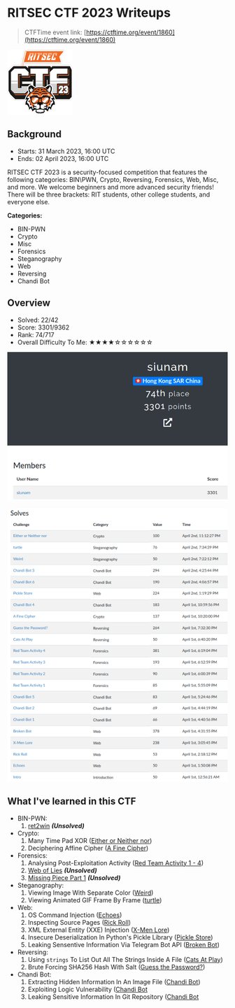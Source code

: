 # RITSEC CTF 2023 Writeups

> CTFTime event link: [https://ctftime.org/event/1860](https://ctftime.org/event/1860)

![](https://github.com/siunam321/CTF-Writeups/blob/main/RITSEC-CTF-2023/images/banner.png)

## Background

- Starts: 31 March 2023, 16:00 UTC
- Ends: 02 April 2023, 16:00 UTC

RITSEC CTF 2023 is a security-focused competition that features the following categories: BIN\PWN, Crypto, Reversing, Forensics, Web, Misc, and more. We welcome beginners and more advanced security friends! There will be three brackets: RIT students, other college students, and everyone else.

**Categories:**

- BIN-PWN
- Crypto
- Misc
- Forensics
- Steganography
- Web
- Reversing
- Chandi Bot

## Overview

- Solved: 22/42
- Score: 3301/9362
- Rank: 74/717
- Overall Difficulty To Me: ★★★★☆☆☆☆☆☆

![](https://github.com/siunam321/CTF-Writeups/blob/main/RITSEC-CTF-2023/images/score.png)

![](https://github.com/siunam321/CTF-Writeups/blob/main/RITSEC-CTF-2023/images/solves.png)

## What I've learned in this CTF

- BIN-PWN:
    1. [ret2win](https://github.com/siunam321/CTF-Writeups/blob/main/RITSEC-CTF-2023/BIN-PWN/ret2win/README.md) ***(Unsolved)***
- Crypto:
    1. Many Time Pad XOR ([Either or Neither nor](https://github.com/siunam321/CTF-Writeups/blob/main/RITSEC-CTF-2023/Crypto/Either-or-Neither-nor/README.md))
    2. Deciphering Affine Cipher ([A Fine Cipher](https://github.com/siunam321/CTF-Writeups/blob/main/RITSEC-CTF-2023/Crypto/A-Fine-Cipher/README.md))
- Forensics:
    1. Analysing Post-Exploitation Activity ([Red Team Activity 1 - 4](https://github.com/siunam321/CTF-Writeups/blob/main/RITSEC-CTF-2023/Forensics/Red-Team-Activity-1-4/README.md))
    5. [Web of Lies](https://github.com/siunam321/CTF-Writeups/blob/main/RITSEC-CTF-2023/Forensics/Web-of-Lies/README.md) ***(Unsolved)***
    6. [Missing Piece Part 1](https://github.com/siunam321/CTF-Writeups/blob/main/RITSEC-CTF-2023/Forensics/Missing-Piece-Part-1/README.md) ***(Unsolved)***
- Steganography:
    1. Viewing Image With Separate Color ([Weird](https://github.com/siunam321/CTF-Writeups/blob/main/RITSEC-CTF-2023/Steganography/Weird/README.md))
    2. Viewing Animated GIF Frame By Frame ([turtle](https://github.com/siunam321/CTF-Writeups/blob/main/RITSEC-CTF-2023/Steganography/turtle/README.md))
- Web:
    1. OS Command Injection ([Echoes](https://github.com/siunam321/CTF-Writeups/blob/main/RITSEC-CTF-2023/Web/Echoes/README.md))
    2. Inspecting Source Pages ([Rick Roll](https://github.com/siunam321/CTF-Writeups/blob/main/RITSEC-CTF-2023/Web/Rick-Roll/README.md))
    3. XML External Entity (XXE) Injection ([X-Men Lore](https://github.com/siunam321/CTF-Writeups/blob/main/RITSEC-CTF-2023/Web/X-Men-Lore/README.md))
    4. Insecure Deserialization In Python's Pickle Library ([Pickle Store](https://github.com/siunam321/CTF-Writeups/blob/main/RITSEC-CTF-2023/Web/Pickle-Store/README.md))
    5. Leaking Sensentive Information Via Telegram Bot API ([Broken Bot](https://github.com/siunam321/CTF-Writeups/blob/main/RITSEC-CTF-2023/Web/Broken-Bot/README.md))
- Reversing:
    1. Using `strings` To List Out All The Strings Inside A File ([Cats At Play](https://github.com/siunam321/CTF-Writeups/blob/main/RITSEC-CTF-2023/Reversing/Cats-At-Play/README.md))
    2. Brute Forcing SHA256 Hash With Salt ([Guess the Password?](https://github.com/siunam321/CTF-Writeups/blob/main/RITSEC-CTF-2023/Reversing/Guess-the-Password/README.md))
- Chandi Bot:
    1. Extracting Hidden Information In An Image File ([Chandi Bot](https://github.com/siunam321/CTF-Writeups/blob/main/RITSEC-CTF-2023/Chandi-Bot/Chandi-Bot-1-6#chandi-bot-3/README.md))
    2. Exploiting Logic Vulnerability ([Chandi Bot](https://github.com/siunam321/CTF-Writeups/blob/main/RITSEC-CTF-2023/Chandi-Bot/Chandi-Bot-1-6#chandi-bot-4/README.md)
    3. Leaking Sensitive Information In Git Repository ([Chandi Bot](https://github.com/siunam321/CTF-Writeups/blob/main/RITSEC-CTF-2023/Chandi-Bot/Chandi-Bot-1-6#chandi-bot-6/README.md)